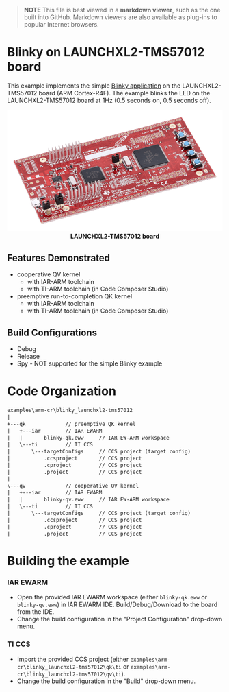> **NOTE**
This file is best viewed in a **markdown viewer**, such as the one built into GitHub. Markdown viewers are also available as plug-ins to popular Internet browsers.

# Blinky on LAUNCHXL2-TMS57012 board
This example implements the simple [Blinky application](https://www.state-machine.com/qpc/tut_blinky.html) on the LAUNCHXL2-TMS57012 board (ARM Cortex-R4F). The example blinks the LED
on the LAUNCHXL2-TMS57012 board at 1Hz (0.5 seconds on, 0.5 seconds off).

<p align="center">
<img src="./launchxl2-tms57012.png"/><br>
<b>LAUNCHXL2-TMS57012 board</b>
</p>

## Features Demonstrated
- cooperative QV kernel
  + with IAR-ARM toolchain
  + with TI-ARM toolchain (in Code Composer Studio)
- preemptive run-to-completion QK kernel
  + with IAR-ARM toolchain
  + with TI-ARM toolchain (in Code Composer Studio)

## Build Configurations
- Debug
- Release
- Spy - NOT supported for the simple Blinky example

# Code Organization
```
examples\arm-cr\blinky_launchxl2-tms57012
|
+---qk             // preemptive QK kernel
|   +---iar        // IAR EWARM
|   |       blinky-qk.eww     // IAR EW-ARM workspace
|   \---ti         // TI CCS
|       \---targetConfigs     // CCS project (target config)
|           .ccsproject       // CCS project
|           .cproject         // CCS project
|           .project          // CCS project
|
\---qv             // cooperative QV kernel
|   +---iar        // IAR EWARM
|   |       blinky-qv.eww     // IAR EW-ARM workspace
|   \---ti         // TI CCS
|       \---targetConfigs     // CCS project (target config)
|           .ccsproject       // CCS project
|           .cproject         // CCS project
|           .project          // CCS project
```

# Building the example

### IAR EWARM
- Open the provided IAR EWARM workspace (either `blinky-qk.eww` or `blinky-qv.eww`)
in IAR EWARM IDE. Build/Debug/Download to the board from the IDE.
- Change the build configuration in the "Project Configuration" drop-down menu.

### TI CCS
- Import the provided CCS project (either `examples\arm-cr\blinky_launchxl2-tms57012\qk\ti`
or `examples\arm-cr\blinky_launchxl2-tms57012\qv\ti`).
- Change the build configuration in the "Build" drop-down menu.


